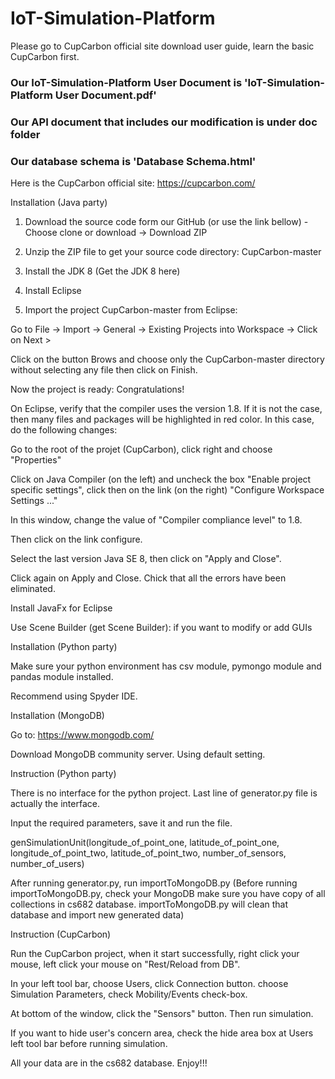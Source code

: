 # IoT-Simulation-Platform
Please go to CupCarbon official site download user guide, learn the basic CupCarbon first.

### Our IoT-Simulation-Platform User Document is 'IoT-Simulation-Platform User Document.pdf'

### Our API document that includes our modification is under doc folder

### Our database schema is 'Database Schema.html'

Here is the CupCarbon official site: https://cupcarbon.com/

Installation (Java party)

1. Download the source code form our GitHub (or use the link bellow) - Choose clone or download -> Download ZIP

2. Unzip the ZIP file to get your source code directory: CupCarbon-master

3. Install the JDK 8 (Get the JDK 8 here)

4. Install Eclipse

5. Import the project CupCarbon-master from Eclipse:

Go to File -> Import -> General -> Existing Projects into Workspace -> Click on Next >

Click on the button Brows and choose only the CupCarbon-master directory without selecting any file then click on Finish.

Now the project is ready: Congratulations!

On Eclipse, verify that the compiler uses the version 1.8. If it is not the case, then many files and packages will be highlighted in red color. In this case, do the following changes:

Go to the root of the projet (CupCarbon), click right and choose "Properties"

Click on Java Compiler (on the left) and uncheck the box "Enable project specific settings", click then on the link (on the right) "Configure Workspace Settings ..."

In this window, change the value of "Compiler compliance level" to 1.8.

Then click on the link configure.

Select the last version Java SE 8, then click on "Apply and Close".

Click again on Apply and Close. Chick that all the errors have been eliminated.

Install JavaFx for Eclipse

Use Scene Builder (get Scene Builder): if you want to modify or add GUIs



Installation (Python party)

Make sure your python environment has csv module, pymongo module and pandas module installed.

Recommend using Spyder IDE.



Installation (MongoDB)

Go to: https://www.mongodb.com/

Download MongoDB community server. Using default setting.



Instruction (Python party)

There is no interface for the python project. Last line of generator.py file is actually the interface.

Input the required parameters, save it and run the file.

genSimulationUnit(longitude_of_point_one, latitude_of_point_one, longitude_of_point_two, latitude_of_point_two, number_of_sensors, number_of_users)

After running generator.py, run importToMongoDB.py (Before running importToMongoDB.py, check your MongoDB make sure you have copy of all collections in cs682 database. importToMongoDB.py will clean that database and import new generated data)



Instruction (CupCarbon)

Run the CupCarbon project, when it start successfully, right click your mouse, left click your mouse on "Rest/Reload from DB".

In your left tool bar, choose Users, click Connection button. choose Simulation Parameters, check Mobility/Events check-box.  

At bottom of the window, click the "Sensors" button. Then run simulation. 

If you want to hide user's concern area, check the hide area box at Users left tool bar before running simulation.

All your data are in the cs682 database. Enjoy!!!

